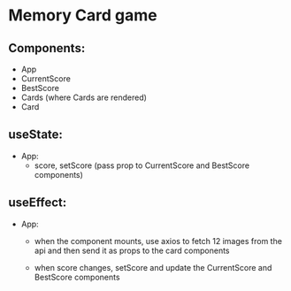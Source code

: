 # Memory Card game

## Components:

- App
- CurrentScore
- BestScore
- Cards (where Cards are rendered)
- Card

## useState:

- App:
  - score, setScore (pass prop to CurrentScore and BestScore components)

## useEffect:
- App:
  - when the component mounts, use axios to fetch 12 images from the api and then send it as props to the card components

  - when score changes, setScore and update the CurrentScore and BestScore components
